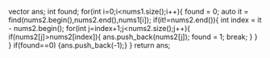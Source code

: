 vector<int> ans;
int found;
for(int i=0;i<nums1.size();i++){
found = 0;
auto it = find(nums2.begin(),nums2.end(),nums1[i]);
if(it!=nums2.end()){
int index = it - nums2.begin();
for(int j=index+1;j<nums2.size();j++){
if(nums2[j]>nums2[index]){
ans.push_back(nums2[j]);
found = 1;
break;
}
}
}
if(found==0)
{ans.push_back(-1);}
}
return ans;